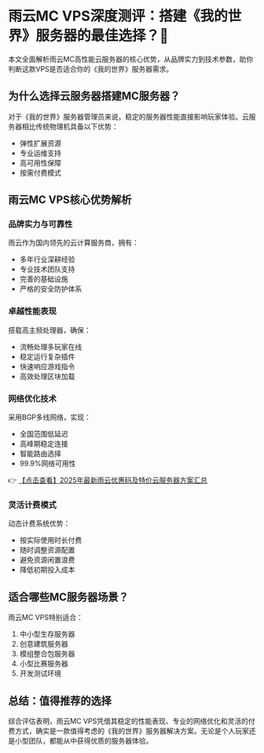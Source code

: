 # 雨云MC VPS深度测评：搭建《我的世界》服务器的最佳选择？🚀

本文全面解析雨云MC高性能云服务器的核心优势，从品牌实力到技术参数，助你判断这款VPS是否适合你的《我的世界》服务器需求。

## 为什么选择云服务器搭建MC服务器？

对于《我的世界》服务器管理员来说，稳定的服务器性能直接影响玩家体验。云服务器相比传统物理机具备以下优势：
- 弹性扩展资源
- 专业运维支持
- 高可用性保障
- 按需付费模式

## 雨云MC VPS核心优势解析

### 品牌实力与可靠性
雨云作为国内领先的云计算服务商，拥有：
- 多年行业深耕经验
- 专业技术团队支持
- 完善的基础设施
- 严格的安全防护体系

### 卓越性能表现
搭载高主频处理器，确保：
- 流畅处理多玩家在线
- 稳定运行复杂插件
- 快速响应游戏指令
- 高效处理区块加载

### 网络优化技术
采用BGP多线网络，实现：
- 全国范围低延迟
- 高峰期稳定连接
- 智能路由选择
- 99.9%网络可用性

👉 [【点击查看】2025年最新雨云优惠码及特价云服务器方案汇总](https://bit.ly/RainYun)

### 灵活计费模式
动态计费系统优势：
- 按实际使用时长付费
- 随时调整资源配置
- 避免资源闲置浪费
- 降低初期投入成本

## 适合哪些MC服务器场景？

雨云MC VPS特别适合：
1. 中小型生存服务器
2. 创意建筑服务器
3. 模组整合包服务器
4. 小型比赛服务器
5. 开发测试环境

## 总结：值得推荐的选择

综合评估表明，雨云MC VPS凭借其稳定的性能表现、专业的网络优化和灵活的付费方式，确实是一款值得考虑的《我的世界》服务器解决方案。无论是个人玩家还是小型团队，都能从中获得优质的服务器体验。